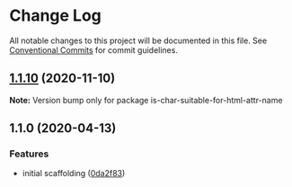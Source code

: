 # Change Log

All notable changes to this project will be documented in this file.
See [Conventional Commits](https://conventionalcommits.org) for commit guidelines.

## [1.1.10](https://gitlab.com/codsen/codsen/compare/is-char-suitable-for-html-attr-name@1.1.9...is-char-suitable-for-html-attr-name@1.1.10) (2020-11-10)

**Note:** Version bump only for package is-char-suitable-for-html-attr-name





## 1.1.0 (2020-04-13)

### Features

- initial scaffolding ([0da2f83](https://gitlab.com/codsen/codsen/commit/0da2f83eac662c8b0f2c82e3dfcfe79f5ef4fd23))
